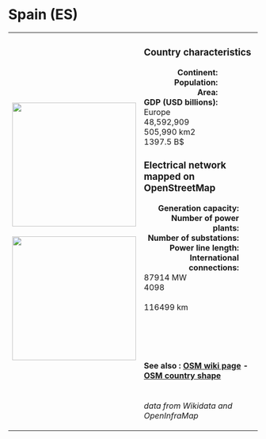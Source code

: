 # Spain (ES)

<table width="90%">
<tr>
<td>
<img src="http://commons.wikimedia.org/wiki/Special:FilePath/Flag%20of%20Spain.svg" width="250">
<br><br>
<img src="http://commons.wikimedia.org/wiki/Special:FilePath/Spain%20on%20the%20globe%20%28Europe%20centered%29.svg" width="250"></td>
<td>
<h3>Country characteristics</h3>
<div style="display: inline-block;text-align:right;margin-right:30px;font-weight: bold;">
Continent:<br>Population:<br>Area:<br>GDP (USD billions):
</div>
<div style="display: inline-block;">
Europe<br>48,592,909<br>505,990 km2<br>1397.5 B$
</div>
<h3>Electrical network mapped on OpenStreetMap</h3>
<div style="display: inline-block;text-align:right;margin-right:30px;font-weight: bold;">Generation capacity:<br>
Number of power plants:<br>
Number of substations:<br>
Power line length:<br>
International connections:<br>
</div>
<div style="display: inline-block;">87914 MW<br>
4098<br>
<br>
116499 km<br>
<br>
</div>

<br><br><h4>See also :
<a href="https://wiki.openstreetmap.org/wiki/Power_networks/Spain" target="_blank">OSM wiki page</a> -
<a href="https://openstreetmap.org/relation/1311341" target="_blank">OSM country shape</a>
</h4>

<br><i>data from Wikidata and OpenInfraMap</i>
</td>
</tr>
</table>




